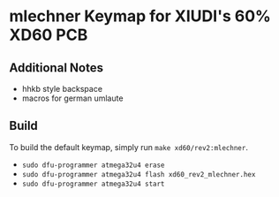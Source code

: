 # mlechner Keymap for XIUDI's 60% XD60 PCB

## Additional Notes

-   hhkb style backspace
-   macros for german umlaute

## Build

To build the default keymap, simply run `make xd60/rev2:mlechner`.

-   `sudo dfu-programmer atmega32u4 erase`
-   `sudo dfu-programmer atmega32u4 flash xd60_rev2_mlechner.hex`
-   `sudo dfu-programmer atmega32u4 start`

